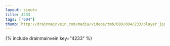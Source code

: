 ```yaml
--- 
layout: sieutv
title: 4233
tags: ["004"]
thumb: http://drainmainvein.com/media/videos/tmb/000/004/233/player.jpg
---
```

{% include drainmainvein key="4233" %} 
